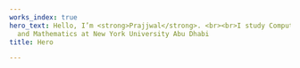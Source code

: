 ```yaml
---
works_index: true
hero_text: Hello, I’m <strong>Prajjwal</strong>. <br><br>I study Computer Science
  and Mathematics at New York University Abu Dhabi
title: Hero

---
```

<Hero :text="$page.frontmatter.hero_text" />
<WorksList />
